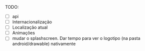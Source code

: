 TODO:

- [ ] api
- [ ] Internacionalização
- [ ] Localização atual
- [ ] Animações
- [ ] mudar o splashscreen. Dar tempo para ver o logotipo (na pasta android/drawable) nativamente
